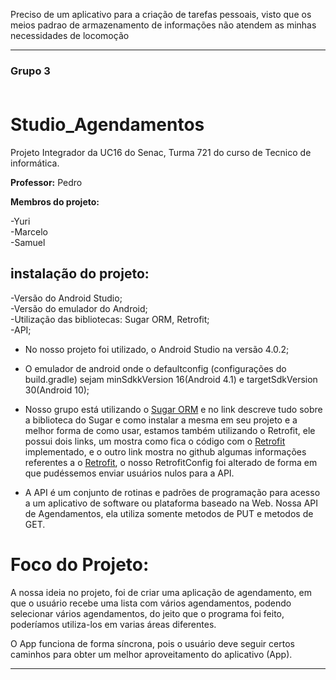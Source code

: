 Preciso de um aplicativo para a criação de tarefas pessoais, visto que os meios padrao de
armazenamento de informações não atendem as minhas necessidades de locomoção

<hr />
<h3> Grupo 3<br />
<br/>

# Studio_Agendamentos


Projeto Integrador da UC16 do Senac, Turma 721 do curso de Tecnico de informática.

<b>Professor:</b> Pedro

<b>Membros do projeto:</b>

  -Yuri<br />
  -Marcelo<br/>
  -Samuel<br />

## instalação do projeto:

  -Versão do Android Studio;<br />
  -Versão do emulador do Android;<br />
  -Utilização das bibliotecas: Sugar ORM, Retrofit;<br />
  -API;<br />



* No nosso projeto foi utilizado, o Android Studio na versão 4.0.2;

* O emulador de android onde o defaultconfig (configurações do build.gradle) sejam minSdkkVersion 16(Android 4.1) e targetSdkVersion 30(Android 10);

* Nosso grupo está utilizando o [Sugar ORM](https://satyan.github.io/sugar/)
e no link descreve tudo sobre a biblioteca do Sugar e como instalar a mesma em seu projeto e a melhor forma de como usar,
 estamos  também utilizando o Retrofit, ele possui dois links, um mostra como fica o código com o [Retrofit](https://square.github.io/retrofit/)
implementado, e o outro link mostra no github algumas informações referentes a o [Retrofit](https://github.com/square/retrofit),
o nosso RetrofitConfig foi alterado de forma em que pudéssemos enviar usuários nulos para a API.

* A API é um conjunto de rotinas e padrões de programação para acesso a um aplicativo de software ou plataforma baseado na Web.
Nossa API de Agendamentos, ela utiliza somente metodos de PUT e metodos de GET.


# Foco do Projeto:
A nossa ideia no projeto, foi de criar uma aplicação de agendamento, em que o usuário recebe uma lista com vários agendamentos,
podendo selecionar vários agendamentos, do jeito que o programa foi feito, poderíamos utiliza-los em varias áreas diferentes.

O App funciona de forma síncrona, pois o usuário deve seguir certos caminhos para obter um melhor aproveitamento do aplicativo (App).

<hr />

